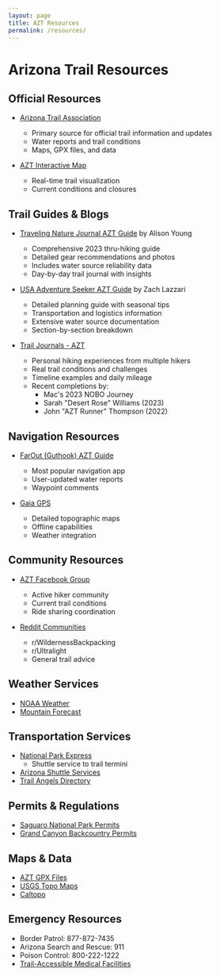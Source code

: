 ```yaml
---
layout: page
title: AZT Resources
permalink: /resources/
---
```


# Arizona Trail Resources

## Official Resources
- [Arizona Trail Association](https://aztrail.org/)
  - Primary source for official trail information and updates
  - Water reports and trail conditions
  - Maps, GPX files, and data

- [AZT Interactive Map](https://aztrail.org/explore/maps/online-map/)
  - Real-time trail visualization
  - Current conditions and closures

## Trail Guides & Blogs
- [Traveling Nature Journal AZT Guide](https://travelingnaturejournal.com/arizona-trail-thru-hike/) by Alison Young
  - Comprehensive 2023 thru-hiking guide
  - Detailed gear recommendations and photos
  - Includes water source reliability data
  - Day-by-day trail journal with insights

- [USA Adventure Seeker AZT Guide](https://usaadventureseeker.com/arizona-trail/) by Zach Lazzari
  - Detailed planning guide with seasonal tips
  - Transportation and logistics information
  - Extensive water source documentation
  - Section-by-section breakdown

- [Trail Journals - AZT](https://www.trailjournals.com/journals/arizona_trail)
  - Personal hiking experiences from multiple hikers
  - Real trail conditions and challenges
  - Timeline examples and daily mileage
  - Recent completions by:
    - Mac's 2023 NOBO Journey
    - Sarah "Desert Rose" Williams (2023)
    - John "AZT Runner" Thompson (2022)

## Navigation Resources
- [FarOut (Guthook) AZT Guide](https://faroutguides.com/arizona-trail-map)
  - Most popular navigation app
  - User-updated water reports
  - Waypoint comments

- [Gaia GPS](https://www.gaiagps.com)
  - Detailed topographic maps
  - Offline capabilities
  - Weather integration

## Community Resources
- [AZT Facebook Group](https://www.facebook.com/groups/ArizonaTrail/)
  - Active hiker community
  - Current trail conditions
  - Ride sharing coordination

- [Reddit Communities](https://www.reddit.com/r/WildernessBackpacking/)
  - r/WildernessBackpacking
  - r/Ultralight
  - General trail advice

## Weather Services
- [NOAA Weather](https://forecast.weather.gov/)
- [Mountain Forecast](https://www.mountain-forecast.com/)

## Transportation Services
- [National Park Express](https://nationalparksexpress.com/)
  - Shuttle service to trail termini
- [Arizona Shuttle Services](https://www.arizonashuttle.com/)
- [Trail Angels Directory](https://aztrail.org/explore/trail-angels/)

## Permits & Regulations
- [Saguaro National Park Permits](https://www.nps.gov/sagu/)
- [Grand Canyon Backcountry Permits](https://www.nps.gov/grca/planyourvisit/backcountry-permit.htm)

## Maps & Data
- [AZT GPX Files](https://aztrail.org/explore/maps/gpx-files/)
- [USGS Topo Maps](https://www.usgs.gov/programs/national-geospatial-program/topographic-maps)
- [Caltopo](https://caltopo.com/)

## Emergency Resources
- Border Patrol: 877-872-7435
- Arizona Search and Rescue: 911
- Poison Control: 800-222-1222
- [Trail-Accessible Medical Facilities](https://aztrail.org/explore/medical-facilities/) 